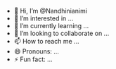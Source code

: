 - 👋 Hi, I’m @Nandhinianimi
- 👀 I’m interested in ...
- 🌱 I’m currently learning ...
- 💞️ I’m looking to collaborate on ...
- 📫 How to reach me ...
- 😄 Pronouns: ...
- ⚡ Fun fact: ...

<!---
Nandhinianimi/Nandhinianimi is a ✨ special ✨ repository because its `README.md` (this file) appears on your GitHub profile.
You can click the Preview link to take a look at your changes.
--->
